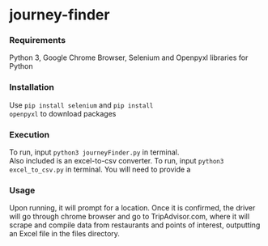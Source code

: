 # journey-finder
### Requirements
Python 3, Google Chrome Browser, Selenium and Openpyxl libraries for Python
### Installation
Use <code>pip install selenium</code> and <code>pip install openpyxl</code> to download packages
### Execution
To run, input <code>python3 journeyFinder.py</code> in terminal. </br>
Also included is an excel-to-csv converter. To run, input <code>python3 excel_to_csv.py</code> in terminal. You will need to provide a 
### Usage
Upon running, it will prompt for a location. Once it is confirmed, the driver will go through chrome browser and go to TripAdvisor.com, where it will scrape and compile data from restaurants and points of interest, outputting an Excel file in the files directory.
